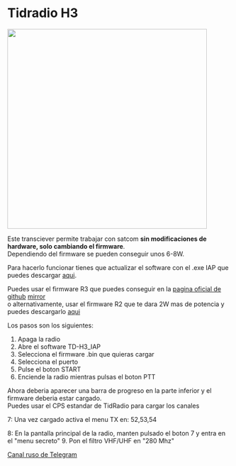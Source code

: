 # Tidradio H3

<img height="450" src="/../_img/radios/h3.png" />

Este transciever permite trabajar con satcom **sin modificaciones de hardware, solo cambiando el firmware**.  
Dependiendo del firmware se pueden conseguir unos 6-8W.  

Para hacerlo funcionar tienes que actualizar el software con el .exe IAP que puedes descargar [aqui](https://satcomradio.github.io/_files/TD-H3_IAP.zip). 

Puedes usar el firmware R3 que puedes conseguir en la [pagina oficial de github](https://github.com/yobabyte/tid_umod/releases) [mirror](https://satcomradio.github.io/_files/uMod_R3.bin)  
o alternativamente, usar el firmware R2 que te dara 2W mas de potencia y puedes descargarlo [aqui](https://satcomradio.github.io/_files/uMod_R2b.bin)

Los pasos son los siguientes:
1. Apaga la radio
2. Abre el software TD-H3_IAP
3. Selecciona el firmware .bin que quieras cargar
4. Selecciona el puerto
5. Pulse el boton START
6. Enciende la radio mientras pulsas el boton PTT

Ahora deberia aparecer una barra de progreso en la parte inferior y el firmware deberia estar cargado.  
Puedes usar el CPS estandar de TidRadio para cargar los canales  

7: Una vez cargado activa el menu TX en: 52,53,54

8: En la pantalla principal de la radio, manten pulsado el boton 7 y entra en el "menu secreto" 
9. Pon el filtro VHF/UHF en "280 Mhz"

[Canal ruso de Telegram](https://t.me/TD_H3)  